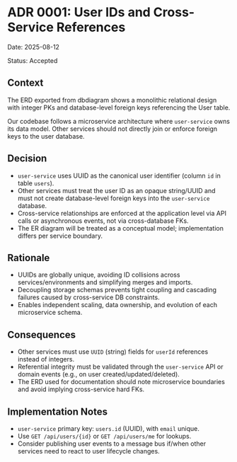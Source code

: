 # ADR 0001: User IDs and Cross-Service References

Date: 2025-08-12

Status: Accepted

## Context

The ERD exported from dbdiagram shows a monolithic relational design with integer PKs and database-level foreign keys referencing the User table.

Our codebase follows a microservice architecture where `user-service` owns its data model. Other services should not directly join or enforce foreign keys to the user database.

## Decision

- `user-service` uses UUID as the canonical user identifier (column `id` in table `users`).
- Other services must treat the user ID as an opaque string/UUID and must not create database-level foreign keys into the `user-service` database.
- Cross-service relationships are enforced at the application level via API calls or asynchronous events, not via cross-database FKs.
- The ER diagram will be treated as a conceptual model; implementation differs per service boundary.

## Rationale

- UUIDs are globally unique, avoiding ID collisions across services/environments and simplifying merges and imports.
- Decoupling storage schemas prevents tight coupling and cascading failures caused by cross-service DB constraints.
- Enables independent scaling, data ownership, and evolution of each microservice schema.

## Consequences

- Other services must use `UUID` (string) fields for `userId` references instead of integers.
- Referential integrity must be validated through the `user-service` API or domain events (e.g., on user created/updated/deleted).
- The ERD used for documentation should note microservice boundaries and avoid implying cross-service hard FKs.

## Implementation Notes

- `user-service` primary key: `users.id` (UUID), with `email` unique.
- Use `GET /api/users/{id}` or `GET /api/users/me` for lookups.
- Consider publishing user events to a message bus if/when other services need to react to user lifecycle changes.
